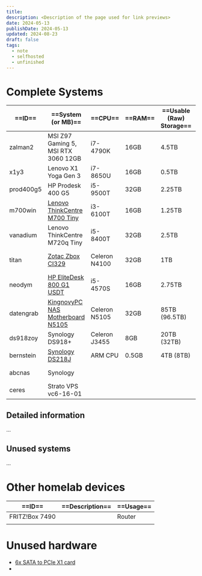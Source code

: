 ```yaml
---
title: 
description: <Description of the page used for link previews>
date: 2024-05-13
publishDate: 2024-05-13
updated: 2024-08-23
draft: false
tags:
  - note
  - selfhosted
  - unfinished
---
```

 
# Complete Systems

| ==ID==    | ==System (or MB)==                                                               | ==CPU==       | ==RAM== | ==Usable (Raw) Storage== | ==Usage==       |
| --------- | -------------------------------------------------------------------------------- | ------------- | ------- | ------------------------ | --------------- |
| zalman2   | MSI Z97 Gaming 5, MSI RTX 3060 12GB                                              | i7-4790K      | 16GB    | 4.5TB                    | gaming PC       |
| x1y3      | Lenovo X1 Yoga Gen 3                                                             | i7-8650U      | 16GB    | 0.5TB                    | Laptop          |
| prod400g5 | HP Prodesk 400 G5                                                                | i5-9500T      | 32GB    | 2.25TB                   | substitute PC   |
| m700win   | [Lenovo ThinkCentre M700 Tiny](https://www.ebay.de/itm/235488488122)             | i3-6100T      | 16GB    | 1.25TB                   | PC at home      |
| vanadium  | Lenovo ThinkCentre M720q Tiny                                                    | i5-8400T      | 32GB    | 2.5TB                    | PVE (test)      |
| titan     | [Zotac Zbox CI329](https://www.amazon.de/gp/product/B07H569HM2/)                 | Celeron N4100 | 32GB    | 1TB                      | PVE (always-on) |
| neodym    | [HP EliteDesk 800 G1 USDT](https://www.amazon.de/gp/product/B07F1S9GXS/)         | i5-4570S      | 16GB    | 2.75TB                   | PVE (offsite)   |
| datengrab | [KingnovyPC NAS Motherboard N5105](https://www.amazon.de/gp/product/B0BYVMNMR9/) | Celeron N5105 | 32GB    | 85TB (96.5TB)            | unraid          |
| ds918zoy  | Synology DS918+                                                                  | Celeron J3455 | 8GB     | 20TB (32TB)              | NAS (private)   |
| bernstein | [Synology DS218J](https://www.amazon.de/gp/product/B076S8NSCD/)                  | ARM CPU       | 0.5GB   | 4TB (8TB)                | NAS (backup)    |
| abcnas    | Synology                                                                         |               |         |                          | NAS (business)  |
| ceres     | Strato VPS vc6-16-01                                                             |               |         |                          |                 |


## Detailed information

...

## Unused systems

...

# Other homelab devices

| ==ID==         | ==Description== | ==Usage== |
| -------------- | --------------- | --------- |
| FRITZ!Box 7490 |                 | Router    |
|                |                 |           |

# Unused hardware

- [6x SATA to PCIe X1 card](https://www.amazon.de/gp/product/B07Z89J2M5/)
- 